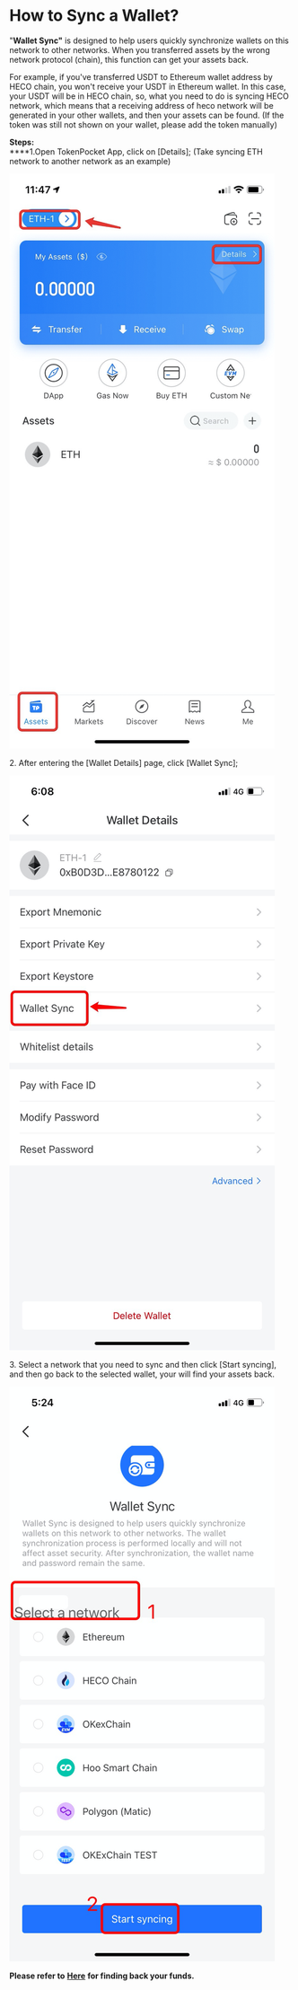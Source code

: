 # How to Sync a Wallet?

"**Wallet Sync"** is designed to help users quickly synchronize wallets on this network to other networks. When you transferred assets by the wrong network protocol (chain), this function can get your assets back.&#x20;

For example, if you've transferred USDT to Ethereum wallet address by HECO chain, you won't receive your USDT in Ethereum wallet. In this case, your USDT will be in HECO chain, so, what you need to do is syncing HECO network, which means that a receiving address of heco network will be generated in your other wallets, and then your assets can be found. (If the token was still not shown on your wallet, please add the token manually)

**Steps:**\
****1.Open TokenPocket App, click on \[Details]; (Take syncing ETH network to another network as an example)

![](<../.gitbook/assets/1 (14) (1).png>)

2\. After entering the \[Wallet Details] page, click \[Wallet Sync];

![](../.gitbook/assets/tong-bu-2.jpg)

3\. Select a network that you need to sync and then click \[Start syncing], and then go back to the selected wallet, your will find your assets back.&#x20;

![](<../.gitbook/assets/guan-li-5 (1).png>)



**Please refer to** [**Here**](https://tp-lab.tokenpocket.pro/AssetsFind/index.html?locale=en#/) **for finding back your funds.**
